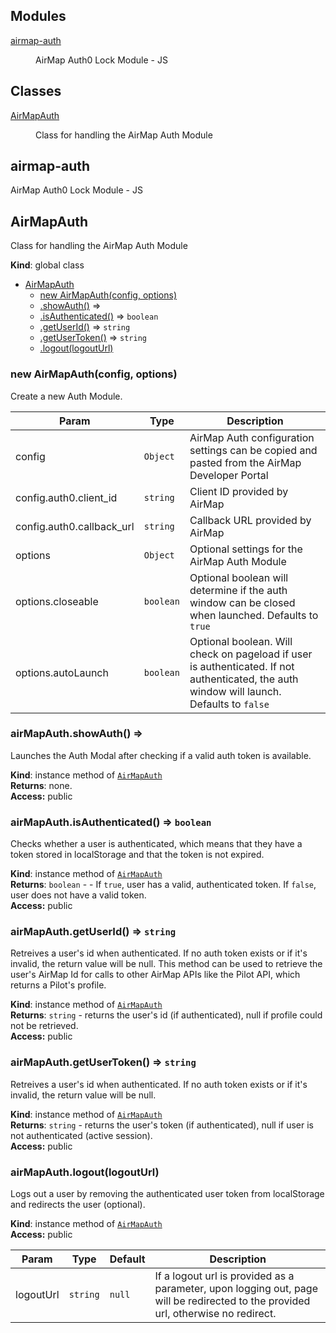## Modules

<dl>
<dt><a href="#module_airmap-auth">airmap-auth</a></dt>
<dd><p>AirMap Auth0 Lock Module - JS</p>
</dd>
</dl>

## Classes

<dl>
<dt><a href="#AirMapAuth">AirMapAuth</a></dt>
<dd><p>Class for handling the AirMap Auth Module</p>
</dd>
</dl>

<a name="module_airmap-auth"></a>

## airmap-auth
AirMap Auth0 Lock Module - JS

<a name="AirMapAuth"></a>

## AirMapAuth
Class for handling the AirMap Auth Module

**Kind**: global class  

* [AirMapAuth](#AirMapAuth)
    * [new AirMapAuth(config, options)](#new_AirMapAuth_new)
    * [.showAuth()](#AirMapAuth+showAuth) ⇒
    * [.isAuthenticated()](#AirMapAuth+isAuthenticated) ⇒ <code>boolean</code>
    * [.getUserId()](#AirMapAuth+getUserId) ⇒ <code>string</code>
    * [.getUserToken()](#AirMapAuth+getUserToken) ⇒ <code>string</code>
    * [.logout(logoutUrl)](#AirMapAuth+logout)

<a name="new_AirMapAuth_new"></a>

### new AirMapAuth(config, options)
Create a new Auth Module.


| Param | Type | Description |
| --- | --- | --- |
| config | <code>Object</code> | AirMap Auth configuration settings can be copied and pasted from the AirMap Developer Portal |
| config.auth0.client_id | <code>string</code> | Client ID provided by AirMap |
| config.auth0.callback_url | <code>string</code> | Callback URL provided by AirMap |
| options | <code>Object</code> | Optional settings for the AirMap Auth Module |
| options.closeable | <code>boolean</code> | Optional boolean will determine if the auth window can be closed when launched. Defaults to `true` |
| options.autoLaunch | <code>boolean</code> | Optional boolean. Will check on pageload if user is authenticated. If not authenticated, the auth window will launch. Defaults to `false` |

<a name="AirMapAuth+showAuth"></a>

### airMapAuth.showAuth() ⇒
Launches the Auth Modal after checking if a valid auth token is available.

**Kind**: instance method of <code>[AirMapAuth](#AirMapAuth)</code>  
**Returns**: none.  
**Access:** public  
<a name="AirMapAuth+isAuthenticated"></a>

### airMapAuth.isAuthenticated() ⇒ <code>boolean</code>
Checks whether a user is authenticated, which means that they have a token stored in localStorage and that the token is not expired.

**Kind**: instance method of <code>[AirMapAuth](#AirMapAuth)</code>  
**Returns**: <code>boolean</code> - - If `true`, user has a valid, authenticated token. If `false`, user does not have a valid token.  
**Access:** public  
<a name="AirMapAuth+getUserId"></a>

### airMapAuth.getUserId() ⇒ <code>string</code>
Retreives a user's id when authenticated. If no auth token exists or if it's invalid, the return value will be null.
 This method can be used to retrieve the user's AirMap Id for calls to other AirMap APIs like the Pilot API, which returns a Pilot's profile.

**Kind**: instance method of <code>[AirMapAuth](#AirMapAuth)</code>  
**Returns**: <code>string</code> - returns the user's id (if authenticated), null if profile could not be retrieved.  
**Access:** public  
<a name="AirMapAuth+getUserToken"></a>

### airMapAuth.getUserToken() ⇒ <code>string</code>
Retreives a user's id when authenticated. If no auth token exists or if it's invalid, the return value will be null.

**Kind**: instance method of <code>[AirMapAuth](#AirMapAuth)</code>  
**Returns**: <code>string</code> - returns the user's token (if authenticated), null if user is not authenticated (active session).  
**Access:** public  
<a name="AirMapAuth+logout"></a>

### airMapAuth.logout(logoutUrl)
Logs out a user by removing the authenticated user token from localStorage and redirects the user (optional).

**Kind**: instance method of <code>[AirMapAuth](#AirMapAuth)</code>  
**Access:** public  

| Param | Type | Default | Description |
| --- | --- | --- | --- |
| logoutUrl | <code>string</code> | <code>null</code> | If a logout url is provided as a parameter, upon logging out, page will be redirected to the provided url, otherwise no redirect. |

